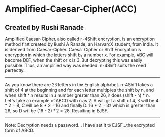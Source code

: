 # Amplified-Caesar-Cipher(ACC)
## Created by Rushi Ranade
Amplified Caesar-Cipher, also called n-4Shift encryption, is an encryption method first created by Rushi A Ranade, an HarvardX student, from India. It is derived from Caesar-Cipher. Caesar Cipher or Shift Encryption is encryption in which the letters shift by a number x. For example, ABC will become DEF, when the shift or x is 3. But decrypting this was easily possible. Thus, an amplified way was needed. n-4Shift suits the need perfectly.
***
As you know there are 26 letters in the English alphabet. n-4Shift takes a shift of 4 at the beginning and for each letter multiplies the shift by n, and when shift * n results in a number greater than 26, it does (shift - n) * n. Let's take an example of ABCD with n as 2. A will get a shift of 4, B will be 4 * 2 = 8, C will be 8 * 2 = 16 and finally D. 16 * 2 = 32 which is greater than 26, so D will be (16 - 2) * 2 = 28. Resulting in EJSF.
***
Note: Decryption needs a password... I have set it to EJSF...the encrypted form of ABCD.
